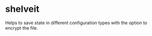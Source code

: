 # shelveit

Helps to save state in different configuration types with the option to encrypt the file.
